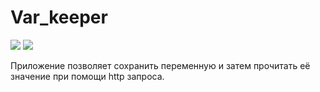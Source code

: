 # Var_keeper

![](https://github.com/Artyom608/var_keeper/actions/workflows/staging.yml/badge.svg) ![](https://img.shields.io/docker/v/artyom714/var_keeper?sort=date&label=build%20for%20commit)


Приложение позволяет сохранить переменную и затем прочитать её значение при помощи http запроса.
